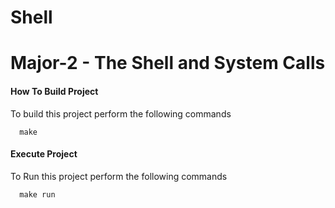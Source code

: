 # Shell
# Major-2 - The Shell and System Calls

#### How To Build Project

To build this project perform the following commands

```Command Line
  make
```

#### Execute Project

To Run this project perform the following commands

```Command Line
  make run
```
